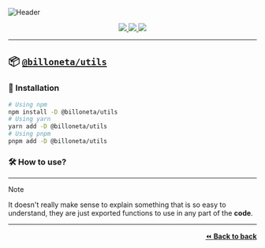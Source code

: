 ![Header](https://github.com/billoneta/kitsune/assets/103044629/8a8c75ad-09cd-42df-9514-848e428b8d8c)

<div align="center">
  <a aria-label="Written with" href="https://www.typescriptlang.org/">
    <img src="https://img.shields.io/static/v1?label=Written%20with&message=Typescript&color=4c1&logo=node.js"/>
  </a>
   <a aria-label="Version" href="https://github.com/billoneta/kitsune/releases">
    <img src="https://img.shields.io/github/v/release/billoneta/kitsune?color=4c1&logo=github&label=Version"/>
  </a>
  <a aria-label="Weekly Downloads" href="https://www.npmjs.com/package/@billoneta/utils">
    <img src="https://img.shields.io/npm/dw/@billoneta/utils"/>
  </a>
</div>

---

## 📦 [`@billoneta/utils`](https://www.npmjs.com/package/@billoneta/utils)

### 💾 Installation

```bash
# Using npm
npm install -D @billoneta/utils
# Using yarn
yarn add -D @billoneta/utils
# Using pnpm
pnpm add -D @billoneta/utils
```

### 🛠 How to use?

---

> [!NOTE]
> It doesn't really make sense to explain something that is so easy to understand, they are just exported functions to use in any part of the **code**.

---

<p align="right">
  <a href="../../README.md">⏪ <strong>Back to back</strong></a>
</p>
